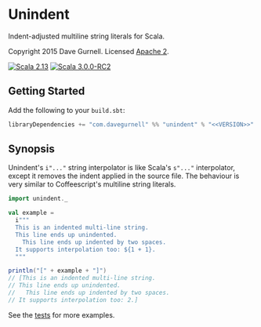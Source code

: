 # Unindent

Indent-adjusted multiline string literals for Scala.

Copyright 2015 Dave Gurnell. Licensed [Apache 2][license].

[![Scala 2.13](https://img.shields.io/maven-central/v/com.davegurnell/unindent_2.13?label=Scala%202.13)](https://search.maven.org/artifact/com.davegurnell/unindent_2.13)
[![Scala 3.0.0-RC2](https://img.shields.io/maven-central/v/com.davegurnell/unindent_3.0.0-RC2?label=Scala%203.0.0-RC2)](https://search.maven.org/artifact/com.davegurnell/unindent_3.0.0-RC2)

## Getting Started

Add the following to your `build.sbt`:

```scala
libraryDependencies += "com.davegurnell" %% "unindent" % "<<VERSION>>"
```

## Synopsis

Unindent's `i"..."` string interpolator is like Scala's `s"..."` interpolator, except it removes the indent applied in the source file. The behaviour is very similar to Coffeescript's multiline string literals.

```scala
import unindent._

val example =
  i"""
  This is an indented multi-line string.
  This line ends up unindented.
    This line ends up indented by two spaces.
  It supports interpolation too: ${1 + 1}.
  """

println("[" + example + "]")
// [This is an indented multi-line string.
// This line ends up unindented.
//   This line ends up indented by two spaces.
// It supports interpolation too: 2.]
```

See the [tests] for more examples.

[license]: http://www.apache.org/licenses/LICENSE-2.0
[tests]: https://github.com/davegurnell/unindent/blob/master/src/test/scala/unindent/UnindentSpec.scala
